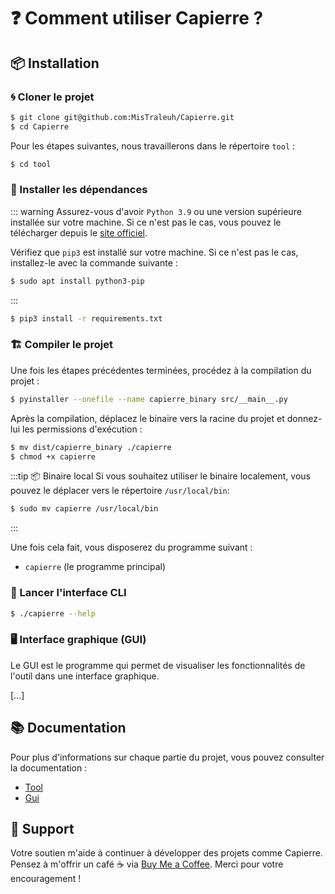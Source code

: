 # ❓ Comment utiliser Capierre ?

## 📦 Installation

### 🌀  Cloner le projet

```bash
$ git clone git@github.com:MisTraleuh/Capierre.git
$ cd Capierre
```

Pour les étapes suivantes, nous travaillerons dans le répertoire ``tool`` :

```bash
$ cd tool
```

### 🧰 Installer les dépendances

::: warning
Assurez-vous d'avoir ``Python 3.9`` ou une version supérieure installée sur votre machine. Si ce n'est pas le cas, vous pouvez le télécharger depuis le [site officiel](https://www.python.org/downloads/).

Vérifiez que ``pip3`` est installé sur votre machine. Si ce n'est pas le cas, installez-le avec la commande suivante :

```bash
$ sudo apt install python3-pip
```
:::

```bash
$ pip3 install -r requirements.txt
```

### 🏗️ Compiler le projet

Une fois les étapes précédentes terminées, procédez à la compilation du projet :

```bash
$ pyinstaller --onefile --name capierre_binary src/__main__.py
```

Après la compilation, déplacez le binaire vers la racine du projet et donnez-lui les permissions d'exécution :

```bash
$ mv dist/capierre_binary ./capierre
$ chmod +x capierre
```

:::tip 📦 Binaire local
Si vous souhaitez utiliser le binaire localement, vous pouvez le déplacer vers le répertoire `/usr/local/bin`:

```bash
$ sudo mv capierre /usr/local/bin
```
:::

Une fois cela fait, vous disposerez du programme suivant :

- `capierre` (le programme principal)

### 🎲 Lancer l'interface CLI

```bash
$ ./capierre --help
```

### 🖥 Interface graphique (GUI)

Le GUI est le programme qui permet de visualiser les fonctionnalités de l'outil dans une interface graphique.

[...]

## 📚 Documentation

Pour plus d'informations sur chaque partie du projet, vous pouvez consulter la documentation :

- [Tool](./serveur/Serveur_Documentation.md)
- [Gui](./gui/Gui_Documentation.md)

## 💖 Support

Votre soutien m'aide à continuer à développer des projets comme Capierre. Pensez à m'offrir un café ☕ via [Buy Me a Coffee](https://buymeacoffee.com/mistrale).
Merci pour votre encouragement !
